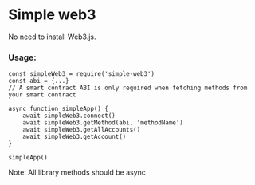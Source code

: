 # Simple web3

No need to install Web3.js.


### Usage:


```
const simpleWeb3 = require('simple-web3')
const abi = {...}
// A smart contract ABI is only required when fetching methods from your smart contract

async function simpleApp() {
    await simpleWeb3.connect()
    await simpleWeb3.getMethod(abi, 'methodName')
    await simpleWeb3.getAllAccounts()
    await simpleWeb3.getAccount()
}

simpleApp()
``` 

Note: All library methods should be async
